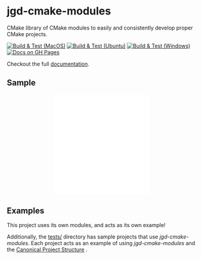 # jgd-cmake-modules

CMake library of CMake modules to easily and consistently develop proper CMake projects.

[![Build & Test (MacOS)](https://github.com/jgd-solutions/jgd-cmake-modules/actions/workflows/macos.yaml/badge.svg)](https://github.com/jgd-solutions/jgd-cmake-modules/actions/workflows/macos.yaml)
[![Build & Test (Ubuntu)](https://github.com/jgd-solutions/jgd-cmake-modules/actions/workflows/ubuntu.yaml/badge.svg)](https://github.com/jgd-solutions/jgd-cmake-modules/actions/workflows/ubuntu.yaml)
[![Build & Test (Windows)](https://github.com/jgd-solutions/jgd-cmake-modules/actions/workflows/windows.yaml/badge.svg)](https://github.com/jgd-solutions/jgd-cmake-modules/actions/workflows/windows.yaml)
[![Docs on GH Pages](https://github.com/jgd-solutions/jgd-cmake-modules/actions/workflows/pages.yaml/badge.svg)](https://github.com/jgd-solutions/jgd-cmake-modules/actions/workflows/pages.yaml)

Checkout the full [documentation](https://jgd-solutions.github.io/jgd-cmake-modules/).

## Sample

<!-- Markdown doesn't support including files, and GH won't render RST literalinclude directive -->
<!-- This was rendered from tests/libsingle/CMakeLists.txt -->

<p align="center">
  <img
    src="docs/data/top_level_sample.svg"
    alt="Sample code of top-level cmake with jgd-cmake-modules"
    width="50%"
  />
</p>

Examples
--------

This project uses its own modules, and acts as its own example!

Additionally, the [tests/](https://github.com/jgd-solutions/jgd-cmake-modules/tree/main/tests) directory has sample
projects that use *jgd-cmake-modules*.
Each project acts as an example of using *jgd-cmake-modules* and
the [Canonical Project Structure](https://www.open-std.org/jtc1/sc22/wg21/docs/papers/2018/p1204r0.html#:~:text=The%20canonical%20structure%20is%20primarily,specific%20and%20well%2Ddefined%20function.)
.
